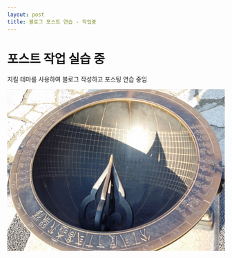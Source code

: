 ```yaml
---
layout: post
title: 블로그 포스트 연습 - 작업중
---
```


# 포스트 작업 실습 중
지킬 테마를 사용하여 블로그 작성하고 포스팅 연습 중임

![해시계](/images/해시계2023-01-28_235333.png)
